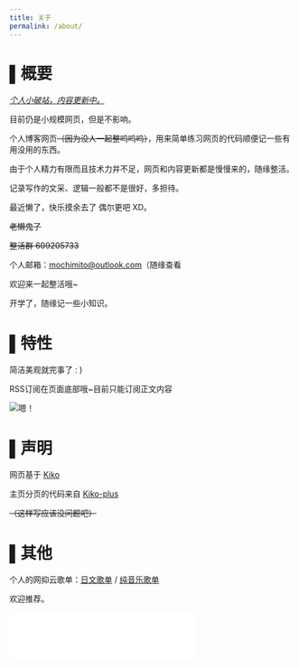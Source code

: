 ```yaml
---
title: 关于
permalink: /about/
---
```


# ▌概要

*<u>个人小破站，内容更新中。</u>* 

目前仍是小规模网页，但是不影响。

个人博客网页~~（因为没人一起整呜呜呜）~~，用来简单练习网页的代码顺便记一些有用没用的东西。

由于个人精力有限而且技术力并不足，网页和内容更新都是慢慢来的，随缘整活。

记录写作的文采、逻辑一般都不是很好，多担待。

最近懒了，快乐摸余去了 偶尔更吧 XD。

~~老懒鬼了~~

~~整活群 609205733~~

个人邮箱：mochimito@outlook.com（随缘查看

欢迎来一起整活哦~

开学了，随缘记一些小知识。

# ▌特性

简洁美观就完事了 : )

RSS订阅在页面底部哦~目前只能订阅正文内容

![嗯！](https://cdn.jsdelivr.net/gh/Melody-of-Oblivion/MoOpics@main/images/emoji/en.jpg)

# ▌声明

网页基于 [Kiko](https://github.com/gfjaru/Kiko)

主页分页的代码来自 [Kiko-plus](https://github.com/aweekj/Kiko-plus)

~~（这样写应该没问题吧）~~

# ▌其他

个人的网抑云歌单：[日文歌单](https://music.163.com/#/playlist?id=2094404414&userid=440561064) / [纯音乐歌单](https://music.163.com/#/playlist?id=2094396381&userid=440561064)

欢迎推荐。

<iframe frameborder="no" border="0" marginwidth="0" marginheight="0" width="330" height="86" src="//music.163.com/outchain/player?type=2&id=429460399&auto=0&height=66"></iframe>